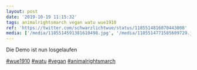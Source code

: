 ```yaml
---
layout: post
date: '2019-10-19 11:15:32'
tags: animalrightsmarch vegan watu wue1910
ref: 'https://twitter.com/schwarzlichtwue/status/1185514816070443008'
media: ['/media/1185514591381610498.jpg', '/media/1185514771585609729.jpg']
---
```

Die Demo ist nun losgelaufen

[#wue1910](/t/wue1910) [#watu](/t/watu) [#vegan](/t/vegan) [#animalrightsmarch](/t/animalrightsmarch) 